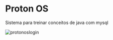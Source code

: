 # Proton OS
Sistema para treinar conceitos de java com mysql

![protonoslogin](https://user-images.githubusercontent.com/7853887/45070744-3336ef80-b0a9-11e8-9e21-86f3c513c810.PNG)

